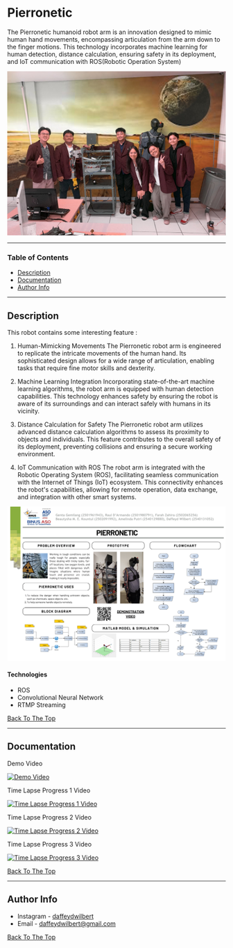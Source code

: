 # Pierronetic
The Pierronetic humanoid robot arm is an innovation designed to mimic human hand movements, encompassing articulation from the arm down to the finger motions. This technology incorporates machine learning for human detection, distance calculation, ensuring safety in its deployment, and IoT communication with ROS(Robotic Operation System)

![Project Image](Assets/cover.jpg)

---

### Table of Contents


- [Description](#description)
- [Documentation](#documentation)
- [Author Info](#author-info)

---

## Description
This robot contains some interesting feature :

1. Human-Mimicking Movements
The Pierronetic robot arm is engineered to replicate the intricate movements of the human hand. Its sophisticated design allows for a wide range of articulation, enabling tasks that require fine motor skills and dexterity.

2. Machine Learning Integration
Incorporating state-of-the-art machine learning algorithms, the robot arm is equipped with human detection capabilities. This technology enhances safety by ensuring the robot is aware of its surroundings and can interact safely with humans in its vicinity.

3. Distance Calculation for Safety
The Pierronetic robot arm utilizes advanced distance calculation algorithms to assess its proximity to objects and individuals. This feature contributes to the overall safety of its deployment, preventing collisions and ensuring a secure working environment.

4. IoT Communication with ROS
The robot arm is integrated with the Robotic Operating System (ROS), facilitating seamless communication with the Internet of Things (IoT) ecosystem. This connectivity enhances the robot's capabilities, allowing for remote operation, data exchange, and integration with other smart systems.

![Project Image](Assets/poster.png)

#### Technologies

- ROS
- Convolutional Neural Network
- RTMP Streaming

[Back To The Top](#Pierronetic)

---

## Documentation

Demo Video

[![Demo Video](https://img.youtube.com/vi/tBaWaaGS6IA/0.jpg)](https://www.youtube.com/watch?v=tBaWaaGS6IA)

Time Lapse Progress 1 Video

[![Time Lapse Progress 1 Video](https://img.youtube.com/vi/koc0hcRBnc4/0.jpg)](https://www.youtube.com/watch?v=koc0hcRBnc4)

Time Lapse Progress 2 Video

[![Time Lapse Progress 2 Video](https://img.youtube.com/vi/_52Ok5-Nh48/0.jpg)](https://www.youtube.com/watch?v=_52Ok5-Nh48)

Time Lapse Progress 3 Video

[![Time Lapse Progress 3 Video](https://img.youtube.com/vi/duVsPM09UFM/0.jpg)](https://www.youtube.com/watch?v=duVsPM09UFM)

[Back To The Top](#Pierronetic)

---
## Author Info

- Instagram - [daffeydwilbert](https://www.instagram.com/daffeydwilbert/)
- Email - daffeydwilbert@gmail.com

[Back To The Top](#Pierronetic)

